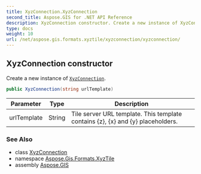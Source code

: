 ```yaml
---
title: XyzConnection.XyzConnection
second_title: Aspose.GIS for .NET API Reference
description: XyzConnection constructor. Create a new instance of XyzConnection.
type: docs
weight: 10
url: /net/aspose.gis.formats.xyztile/xyzconnection/xyzconnection/
---
```

## XyzConnection constructor

Create a new instance of [`XyzConnection`](../).

```csharp
public XyzConnection(string urlTemplate)
```

| Parameter | Type | Description |
| --- | --- | --- |
| urlTemplate | String | Tile server URL template. This template contains {z}, {x} and {y} placeholders. |

### See Also

* class [XyzConnection](../)
* namespace [Aspose.Gis.Formats.XyzTile](../../xyzconnection/)
* assembly [Aspose.GIS](../../../)


